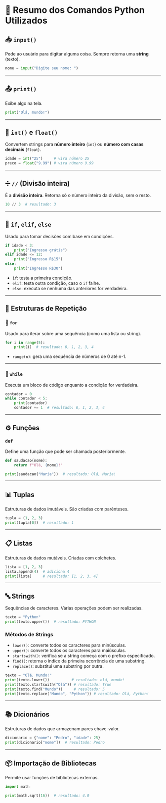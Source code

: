 # 📘 Resumo dos Comandos Python Utilizados

## 📥 `input()`
Pede ao usuário para digitar alguma coisa. Sempre retorna uma **string** (texto).

```python
nome = input("Digite seu nome: ")
```

---

## 📤 `print()`
Exibe algo na tela.

```python
print("Olá, mundo!")
```

---

## 🔢 `int()` e `float()`
Convertem strings para **número inteiro** (`int`) ou **número com casas decimais** (`float`).

```python
idade = int("25")     # vira número 25
preco = float("9.99") # vira número 9.99
```

---

## ➗ `//` (Divisão inteira)
É a **divisão inteira**. Retorna só o número inteiro da divisão, sem o resto.

```python
10 // 3  # resultado: 3
```

---

## 🧠 `if`, `elif`, `else`
Usado para tomar decisões com base em condições.

```python
if idade < 3:
    print("Ingresso grátis")
elif idade <= 12:
    print("Ingresso R$15")
else:
    print("Ingresso R$30")
```

- `if`: testa a primeira condição.
- `elif`: testa outra condição, caso o `if` falhe.
- `else`: executa se nenhuma das anteriores for verdadeira.

---

## 🔁 Estruturas de Repetição

### 📏 `for`
Usado para iterar sobre uma sequência (como uma lista ou string).

```python
for i in range(5):
    print(i)  # resultado: 0, 1, 2, 3, 4
```

- `range(n)`: gera uma sequência de números de 0 até n-1.

---

### 🔄 `while`
Executa um bloco de código enquanto a condição for verdadeira.

```python
contador = 0
while contador < 5:
    print(contador)
    contador += 1  # resultado: 0, 1, 2, 3, 4
```

---

## ⚙️ Funções

### `def`
Define uma função que pode ser chamada posteriormente.

```python
def saudacao(nome):
    return f"Olá, {nome}!"

print(saudacao("Maria"))  # resultado: Olá, Maria!
```

---

## 📊 Tuplas
Estruturas de dados imutáveis. São criadas com parênteses.

```python
tupla = (1, 2, 3)
print(tupla[0])  # resultado: 1
```

---

## 📋 Listas
Estruturas de dados mutáveis. Criadas com colchetes.

```python
lista = [1, 2, 3]
lista.append(4)  # adiciona 4
print(lista)     # resultado: [1, 2, 3, 4]
```

---

## 🔤 Strings
Sequências de caracteres. Várias operações podem ser realizadas.

```python
texto = "Python"
print(texto.upper())  # resultado: PYTHON
```

### Métodos de Strings
- `lower()`: converte todos os caracteres para minúsculas.
- `upper()`: converte todos os caracteres para maiúsculas.
- `startswith()`: verifica se a string começa com o prefixo especificado.
- `find()`: retorna o índice da primeira ocorrência de uma substring.
- `replace()`: substitui uma substring por outra.

```python
texto = "Olá, Mundo!"
print(texto.lower())          # resultado: olá, mundo!
print(texto.startswith("Olá")) # resultado: True
print(texto.find("Mundo"))     # resultado: 5
print(texto.replace("Mundo", "Python")) # resultado: Olá, Python!
```

---

## 📚 Dicionários
Estruturas de dados que armazenam pares chave-valor.

```python
dicionario = {"nome": "Pedro", "idade": 25}
print(dicionario["nome"])  # resultado: Pedro
```

---

## 📦 Importação de Bibliotecas
Permite usar funções de bibliotecas externas.

```python
import math

print(math.sqrt(16))  # resultado: 4.0
```